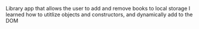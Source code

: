 Library app that allows the user to add and remove books to local storage
I learned how to utitlize objects and constructors, and dynamically add to the DOM
